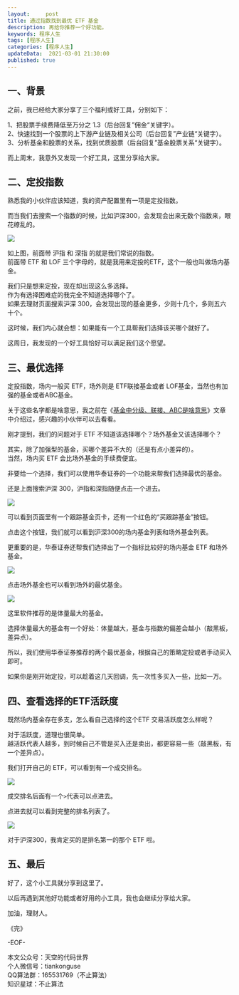 ```yaml
---   
layout:     post  
title: 通过指数找到最优 ETF 基金    
description: 再给你推荐一个好功能。   
keywords: 程序人生  
tags: [程序人生]    
categories: [程序人生]  
updateData:  2021-03-01 21:30:00  
published: true  
---  
```



## 一、背景  


之前，我已经给大家分享了三个福利或好工具，分别如下：  


1、把股票手续费降低至万分之 1.3（后台回复”佣金“关键字）。  
2、快速找到一个股票的上下游产业链及相关公司（后台回复”产业链“关键字）。  
3、分析基金和股票的关系，找到优质股票（后台回复”基金股票关系“关键字）。  


而上周末，我意外又发现一个好工具，这里分享给大家。  


## 二、定投指数  


熟悉我的小伙伴应该知道，我的资产配置里有一项是定投指数。  


而当我们去搜索一个指数的时候，比如沪深300，会发现会出来无数个指数来，眼花缭乱的。  


![](//res.tiankonguse.com/images/20221/03/01/001.jpeg)  


如上图，前面带 沪指 和 深指 的就是我们常说的指数。  
前面带 ETF 和 LOF 三个字母的，就是我用来定投的ETF，这个一般也叫做场内基金。   


我们只是想来定投，现在却出现这么多选择。  
作为有选择困难症的我完全不知道选择哪个了。  
如果去理财页面搜索沪深 300，会发现出现的基金更多，少则十几个，多则五六十个。  


这时候，我们内心就会想：如果能有一个工具帮我们选择该买哪个就好了。  


这周日，我发现的一个好工具恰好可以满足我们这个愿望。  


## 三、最优选择  


定投指数，场内一般买 ETF，场外则是 ETF联接基金或者 LOF基金，当然也有加强的基金或者ABC基金。  


关于这些名字都是啥意思，我之前在《[基金中分级、联接、ABC是啥意思](https://mp.weixin.qq.com/s/HtLHkeIUSnOl3kYt6pKzTA)》文章中介绍过，感兴趣的小伙伴可以去看看。  


刚才提到，我们的问题对于 ETF 不知道该选择哪个？场外基金又该选择哪个？  


其实，除了加强型的基金，买哪个差异不大的（还是有点小差异的）。  
当然，场内买 ETF 会比场外基金的手续费便宜。  


非要给一个选择，我们可以使用华泰证券的一个功能来帮我们选择最优的基金。  


还是上面搜索沪深 300，沪指和深指随便点击一个进去。  


![](//res.tiankonguse.com/images/20221/03/01/002.png)  



可以看到页面里有一个跟踪基金页卡，还有一个红色的“买跟踪基金”按钮。  


点击这个按钮，我们就可以看到沪深300的场内基金列表和场外基金列表。  


更重要的是，华泰证券还帮我们选择出了一个指标比较好的场内基金 ETF 和场外基金。  



![](//res.tiankonguse.com/images/20221/03/01/003.jpeg)  


点击场外基金也可以看到场外的最优基金。  


![](//res.tiankonguse.com/images/20221/03/01/004.jpeg)  


这里软件推荐的是体量最大的基金。  


选择体量最大的基金有一个好处：体量越大，基金与指数的偏差会越小（敲黑板，差异点）。  


所以，我们使用华泰证券推荐的两个最优基金，根据自己的策略定投或者手动买入即可。  


如果你是刚开始定投，可以趁着这几天回调，先一次性多买入一些，比如一万。  



## 四、查看选择的ETF活跃度  


既然场内基金存在多支，怎么看自己选择的这个ETF 交易活跃度怎么样呢？  


对于活跃度，道理也很简单。  
越活跃代表人越多，到时候自己不管是买入还是卖出，都更容易一些（敲黑板，有一个差异点）。  


我们打开自己的 ETF，可以看到有一个成交排名。  


![](//res.tiankonguse.com/images/20221/03/01/005.png)  


成交排名后面有一个`>`代表可以点进去。  


点进去就可以看到完整的排名列表了。  


![](//res.tiankonguse.com/images/20221/03/01/006.jpeg)  



对于沪深300，我肯定买的是排名第一的那个 ETF 啦。  


## 五、最后  


好了，这个小工具就分享到这里了。  


以后再遇到其他好功能或者好用的小工具，我也会继续分享给大家。  


加油，理财人。  


《完》  


-EOF-  



本文公众号：天空的代码世界  
个人微信号：tiankonguse  
QQ算法群：165531769（不止算法）  
知识星球：不止算法  

